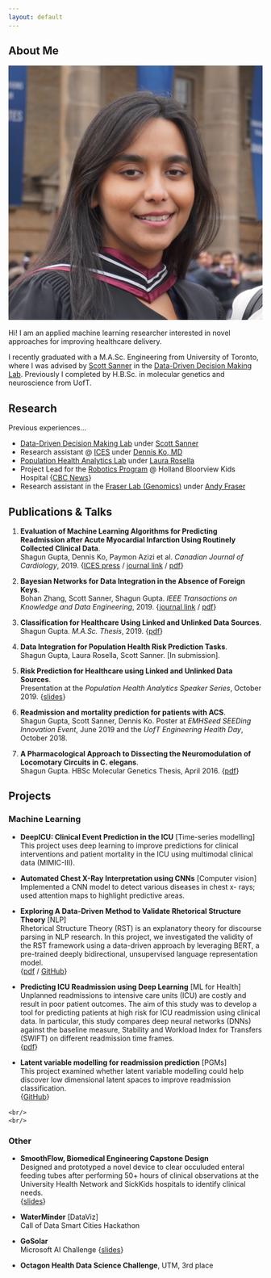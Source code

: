 ```yaml
---
layout: default
---
```


## About Me

<img class="profile-picture" src="files/headshot.jpg">

Hi! I am an applied machine learning researcher interested in novel approaches for improving healthcare delivery.

I recently graduated with a M.A.Sc. Engineering from University of Toronto, where I was advised by [Scott Sanner](https://d3m.mie.utoronto.ca/members/ssanner/) in the [Data-Driven Decision Making Lab](https://d3m.mie.utoronto.ca). Previously I completed by H.B.Sc. in molecular genetics and<br/>neuroscience from UofT.


## Research
Previous experiences...
* [Data-Driven Decision Making Lab](https://d3m.mie.utoronto.ca) under [Scott Sanner](https://d3m.mie.utoronto.ca/members/ssanner/)
* Research assistant @ [ICES](https://www.ices.on.ca) under [Dennis Ko, MD](https://sunnybrook.ca/research/team/member.asp?t=11&m=99&page=178)
* [Population Health Analytics Lab](http://pophealthanalytics.com) under [Laura Rosella](https://ihpme.utoronto.ca/faculty/laura-c-rosella/)
* Project Lead for the [Robotics Program](https://www.hollandbloorview.ca/services/programs-services/robotics) @ Holland Bloorview Kids Hospital {[CBC News](https://www.cbc.ca/news/canada/toronto/holland-bloorview-rehabilitation-robotics-1.3848586)}
* Research assistant in the [Fraser Lab (Genomics)](https://fraserlab.squarespace.com) under [Andy Fraser](http://www.moleculargenetics.utoronto.ca/faculty/2014/10/1/andrew-fraser)
<!-- * Instructor @ the [Medicine Summer Program](https://ysp.utoronto.ca/med/) by UofT Faculty of Medicine -->


## Publications & Talks

1. **Evaluation of Machine Learning Algorithms for Predicting Readmission after Acute Myocardial Infarction Using Routinely Collected Clinical Data**.<br/>
    Shagun Gupta, Dennis Ko, Paymon Azizi et al. _Canadian Journal of Cardiology_, 2019. {[ICES press](https://twitter.com/ICESOntario/status/1192879858940026880) / [journal link](https://www.sciencedirect.com/science/article/abs/pii/S0828282X19313583) / [pdf](files/CJC_Paper.pdf)}

2. **Bayesian Networks for Data Integration in the Absence of Foreign Keys**.<br/>
    Bohan Zhang, Scott Sanner, Shagun Gupta. _IEEE Transactions on Knowledge and Data Engineering_, 2019. {[journal link](https://ieeexplore.ieee.org/document/8827945) / [pdf](files/Heterogeneous_Data_Fusion_Using_Bayesian_Networks.pdf)}  

3. **Classification for Healthcare Using Linked and Unlinked Data Sources**.<br/>
    Shagun Gupta. _M.A.Sc. Thesis_, 2019. {[pdf](https://tspace.library.utoronto.ca/bitstream/1807/98054/2/Gupta_Shagun_%20_201911_MAS_thesis.pdf)}

4. **Data Integration for Population Health Risk Prediction Tasks**. <br/>
    Shagun Gupta, Laura Rosella, Scott Sanner. [In submission].

5. **Risk Prediction for Healthcare using Linked and Unlinked Data Sources**. <br/>
    Presentation at the _Population Health Analytics Speaker Series_, October 2019. {[slides](files/Talk_PopHealthLab_Oct2019.pdf)}

6. **Readmission and mortality prediction for patients with ACS**. <br/>
    Shagun Gupta, Scott Sanner, Dennis Ko. Poster at _EMHSeed SEEDing Innovation Event_, June 2019 and the _UofT Engineering Health Day_, October 2018.

7. **A Pharmacological Approach to Dissecting the Neuromodulation of Locomotary Circuits in C. elegans**.<br/>
    Shagun Gupta. HBSc Molecular Genetics Thesis, April 2016. {[pdf](files/Gupta_Shagun_201604_MGY480_thesis.pdf)}    


## Projects

### Machine Learning
* **DeepICU: Clinical Event Prediction in the ICU** [Time-series modelling] <br/>
    This project uses deep learning to improve predictions for clinical interventions and patient mortality in the ICU using multimodal clinical data (MIMIC-III).

* **Automated Chest X-Ray Interpretation using CNNs** [Computer vision] <br/>
    Implemented a CNN model to detect various diseases in chest x- rays; used attention maps to highlight predictive areas. <br/>

<!-- * **Cellular Imaging Project** [Computer vision] <br/>
<!-- <br style="line-height: 30px" /> -->
* **Exploring A Data-Driven Method to Validate Rhetorical Structure Theory** [NLP] <br/>
    Rhetorical Structure Theory (RST) is an explanatory theory for discourse parsing in NLP research. In this project, we investigated the validity of the RST framework using a data-driven approach by leveraging BERT, a pre-trained deeply bidirectional, unsupervised language representation model. <br/>
    {[pdf](files/NLP_Project.pdf) / [GitHub](https://github.com/shagunn/DiscourseProject)}

* **Predicting ICU Readmission using Deep Learning** [ML for Health] <br/>
    Unplanned readmissions to intensive care units (ICU) are costly and result in poor patient outcomes. The aim of this study was to develop a tool for predicting patients at high risk for ICU readmission using clinical data. In particular, this study compares deep neural networks (DNNs) against the baseline measure, Stability and Workload Index for Transfers (SWIFT) on different readmission time frames. <br/>
    {[pdf](files/csc2431_ICU_DL.pdf)}

* **Latent variable modelling for readmission prediction** [PGMs] <br/>
    This project examined whether latent variable modelling could help discover low dimensional latent spaces to improve readmission classification. <br/>
    {[GitHub]()}
<!--
**BayesNet Toolbox** [PGMs] <br/>
    Implemented algorithms for bayesian network inference.  <br/>
    {[GitHub]()}
-->
    <br/>
    <br/>

### Other
* **SmoothFlow, Biomedical Engineering Capstone Design** <br/>
    Designed and prototyped a novel device to clear occuluded enteral feeding tubes after performing 50+ hours of clinical observations at the University Health Network and SickKids hospitals to identify clinical needs. <br/>
    {[slides](files/BME_Final_Pitch.pdf)}

* **WaterMinder** [DataViz] <br/>
    Call of Data Smart Cities Hackathon
    <!-- {[website]()} -->

* **GoSolar** <br/>
    Microsoft AI Challenge {[slides](files/Microsoft_AI_SlideDeck.pdf)}

* **Octagon Health Data Science Challenge**, UTM, 3rd place

<!--
This is a [link](http://google.com). Something *italics* and something **bold**.

Here is a table

Year | Award | Category
-----|-------|--------
2014 | Emmy  | Won Outstanding Lead Actor in a miniseries or a movie
2015 | BAFTA | Nominated for Best Leading Actor for Sherlock
2014 | Satellite | Won Best Actor miniseries or television film

Here is a horizontal rule

---

Here is a blockquote

> To a great mind, nothing is little

## References

* Foo Bar: Head of Department, Placeholder Names, Lorem
* John Doe: Associate Professor, Department of Computer Science, Ipsum

## collapsible markdown?
<details>
<summary>
<i>Like this? </i>
<a href="http://www.ironspider.ca/format_text/fontstyles.htm">
Useful Source</a>
</summary>
<p>It's because the details block is html5. If you want to modify it your best bet is using html5. </p>
</details> -->
